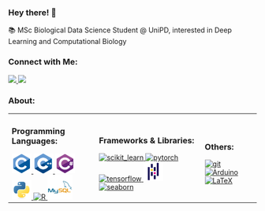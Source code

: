 ### Hey there! 👋 

📚 MSc Biological Data Science Student @ UniPD, interested in Deep Learning and Computational Biology 

### Connect with Me:
<a href="https://www.linkedin.com/in/marcouderzo/" target="_blank" rel="noreferrer">
  <img src="https://img.shields.io/badge/linkedin-%230A66C2.svg?&style=for-the-badge&logo=linkedin&logoColor=white" />
</a> <a href="https://www.artstation.com/marcouderzo" target="_blank" rel="noreferrer">
  <img src="https://img.shields.io/badge/artstation-%2313AFF0.svg?&style=for-the-badge&logo=artstation&logoColor=white" />
</a> 

### About: 

<table>
  <tr>
    <td>
      <h3>Programming Languages:</h3>
      <a href="https://www.cprogramming.com/" target="_blank" rel="noreferrer">
        <img src="https://raw.githubusercontent.com/devicons/devicon/master/icons/c/c-original.svg" alt="c" width="40" height="40"/>
      </a>
      <a href="https://www.w3schools.com/cpp/" target="_blank" rel="noreferrer">
        <img src="https://raw.githubusercontent.com/devicons/devicon/master/icons/cplusplus/cplusplus-original.svg" alt="cplusplus" width="40" height="40"/>
      </a>
      <a href="https://www.w3schools.com/cs/" target="_blank" rel="noreferrer">
        <img src="https://raw.githubusercontent.com/devicons/devicon/master/icons/csharp/csharp-original.svg" alt="csharp" width="40" height="40"/>
      </a>
      <a href="https://www.python.org" target="_blank" rel="noreferrer">
        <img src="https://raw.githubusercontent.com/devicons/devicon/master/icons/python/python-original.svg" alt="python" width="40" height="40"/>
      </a>
      <a href="https://www.mysql.com/" target="_blank" rel="noreferrer">
        <a href="https://www.r-project.org/" target="_blank">
          <img src="https://profilinator.rishav.dev/skills-assets/r.svg" alt="R" height="40" />
        </a>
        <img src="https://raw.githubusercontent.com/devicons/devicon/master/icons/mysql/mysql-original-wordmark.svg" alt="mysql" height="50"/>
      </a>
    </td>
    <td>
      <h3>Frameworks & Libraries:</h3>
      <a href="https://scikit-learn.org/" target="_blank" rel="noreferrer">
        <img src="https://upload.wikimedia.org/wikipedia/commons/0/05/Scikit_learn_logo_small.svg" alt="scikit_learn" width="40" height="40"/>
      </a>
      <a href="https://pytorch.org/" target="_blank">
        <img src="https://profilinator.rishav.dev/skills-assets/pytorch-icon.svg" alt="pytorch" width="40" />
      </a>
      <a href="https://www.tensorflow.org" target="_blank" rel="noreferrer"> <img src="https://www.vectorlogo.zone/logos/tensorflow/tensorflow-icon.svg" alt="tensorflow" width="40" /> </a>
      <a href="https://pandas.pydata.org/" target="_blank" rel="noreferrer"> 
        <img src="https://raw.githubusercontent.com/devicons/devicon/2ae2a900d2f041da66e950e4d48052658d850630/icons/pandas/pandas-original.svg" alt="pandas" width="40"/>   
      </a> 
      <a href="https://seaborn.pydata.org/" target="_blank" rel="noreferrer"> <img src="https://seaborn.pydata.org/_images/logo-mark-lightbg.svg" alt="seaborn" width="40" />
      </a> 
    </td>
    <td>
      <h3>Others:</h3>
      <a href="https://git-scm.com/" target="_blank" rel="noreferrer">
        <img src="https://www.vectorlogo.zone/logos/git-scm/git-scm-icon.svg" alt="git" width="40" height="40"/>
      </a>
      <a href="https://www.arduino.cc/" target="_blank">
        <img src="https://profilinator.rishav.dev/skills-assets/arduino.png" alt="Arduino" width="40" />
      </a>
      <a href="https://www.latex-project.org/" target="_blank">
        <img src="https://profilinator.rishav.dev/skills-assets/latex.png" alt="LaTeX" height="40" />
      </a>
    </td>
  </tr>
</table>
